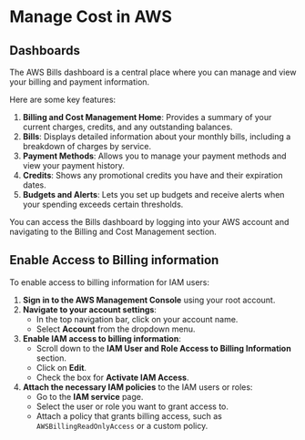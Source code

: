 # Manage Cost in AWS

## Dashboards

The AWS Bills dashboard is a central place where you can manage and view your billing and payment information.

Here are some key features:

1. **Billing and Cost Management Home**: Provides a summary of your current charges, credits, and any outstanding balances.
2. **Bills**: Displays detailed information about your monthly bills, including a breakdown of charges by service.
3. **Payment Methods**: Allows you to manage your payment methods and view your payment history.
4. **Credits**: Shows any promotional credits you have and their expiration dates.
5. **Budgets and Alerts**: Lets you set up budgets and receive alerts when your spending exceeds certain thresholds.

You can access the Bills dashboard by logging into your AWS account and navigating to the Billing and Cost Management section.

## Enable Access to Billing information

To enable access to billing information for IAM users:

1. **Sign in to the AWS Management Console** using your root account.
2. **Navigate to your account settings**:
   - In the top navigation bar, click on your account name.
   - Select **Account** from the dropdown menu.
3. **Enable IAM access to billing information**:
   - Scroll down to the **IAM User and Role Access to Billing Information** section.
   - Click on **Edit**.
   - Check the box for **Activate IAM Access**.
4. **Attach the necessary IAM policies** to the IAM users or roles:
   - Go to the **IAM service** page.
   - Select the user or role you want to grant access to.
   - Attach a policy that grants billing access, such as `AWSBillingReadOnlyAccess` or a custom policy.
